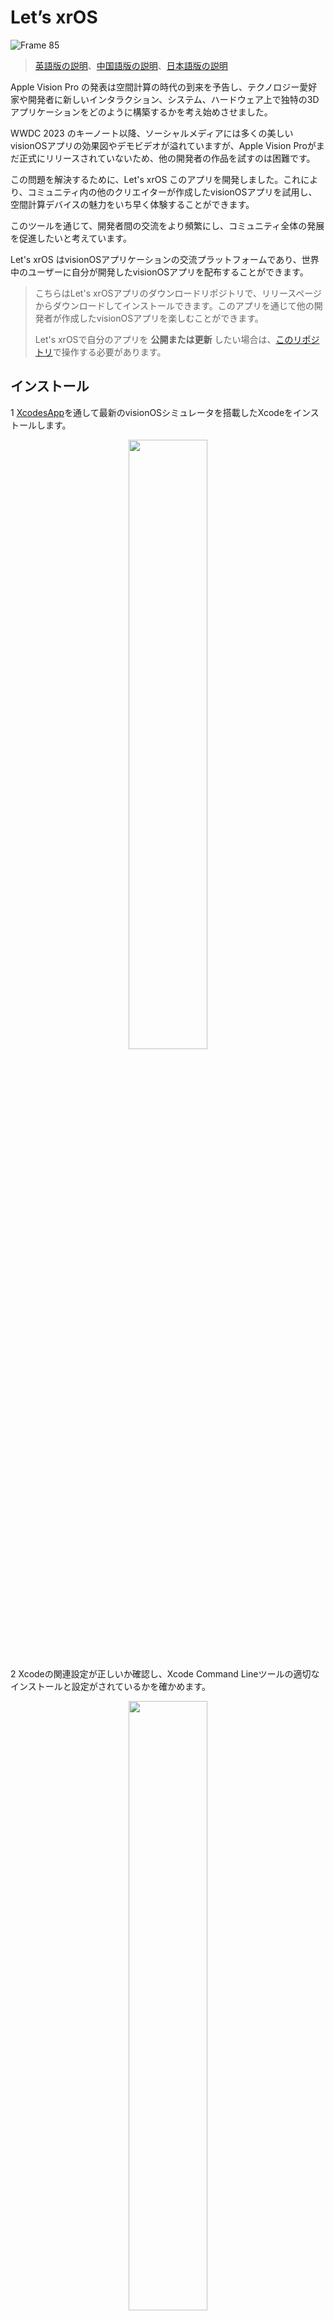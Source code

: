 # Let’s xrOS

![Frame 85](https://github.com/XRealityZone/Let-us-xrOS/assets/11788119/7a956446-8050-40c1-af39-c75a883f50db)

> [英語版の説明](https://github.com/XRealityZone/Let-us-xrOS/blob/main/README.md)、[中国語版の説明](https://github.com/XRealityZone/Let-us-xrOS/blob/main/README_CN.md)、[日本語版の説明](https://github.com/XRealityZone/Let-us-xrOS/blob/main/README_JP.md)

Apple Vision Pro の発表は空間計算の時代の到来を予告し、テクノロジー愛好家や開発者に新しいインタラクション、システム、ハードウェア上で独特の3Dアプリケーションをどのように構築するかを考え始めさせました。

WWDC 2023 のキーノート以降、ソーシャルメディアには多くの美しいvisionOSアプリの効果図やデモビデオが溢れていますが、Apple Vision Proがまだ正式にリリースされていないため、他の開発者の作品を試すのは困難です。

この問題を解決するために、Let's xrOS このアプリを開発しました。これにより、コミュニティ内の他のクリエイターが作成したvisionOSアプリを試用し、空間計算デバイスの魅力をいち早く体験することができます。

このツールを通じて、開発者間の交流をより頻繁にし、コミュニティ全体の発展を促進したいと考えています。

Let's xrOS はvisionOSアプリケーションの交流プラットフォームであり、世界中のユーザーに自分が開発したvisionOSアプリを配布することができます。

> こちらはLet's xrOSアプリのダウンロードリポジトリで、リリースページからダウンロードしてインストールできます。このアプリを通じて他の開発者が作成したvisionOSアプリを楽しむことができます。
>  
> Let's xrOSで自分のアプリを **公開または更新** したい場合は、[このリポジトリ](https://github.com/XRealityZone/XRApps)で操作する必要があります。

## インストール

1 [XcodesApp](https://github.com/XcodesOrg/XcodesApp)を通して最新のvisionOSシミュレータを搭載したXcodeをインストールします。

<div align="center">
  <img src="https://github.com/XRealityZone/Let-s-xrOS/assets/11788119/dc3edbfd-0d51-4fbd-80a5-e40017373145" width="50%" height="50%">
</div>

2 Xcodeの関連設定が正しいか確認し、Xcode Command Lineツールの適切なインストールと設定がされているかを確かめます。

<div align="center">
  <img src="https://github.com/XRealityZone/Let-s-xrOS/assets/11788119/7d911e5f-c526-4d2f-9fcf-c76921f124e6" width="50%" height="50%">
</div>

3 [Releaseページ](https://github.com/XRealityZone/Let-us-xrOS/releases/tag/1.0)からLet's xrOSクライアントアプリの最新版をダウンロードしてインストールします。

<div align="center">
  <img src="https://github.com/XRealityZone/Let-us-xrOS/assets/11788119/78b9c2f1-2cbd-45a4-9fbe-9344f5cb7c4d" width="50%" height="50%">
</div>

## 使用方法

* アプリを初めて起動すると、ソフトウェアはアプリリポジトリセンターからデータを取得します。データのダウンロードが完了すると、以下の図に示すようにアプリのホームページに入ります：

<div align="center">
  <img src="https://github.com/XRealityZone/Let-us-xrOS/assets/11788119/76138432-2087-4840-9d99-f9af400aefcf" width="50%" height="50%">
</div>

* アプリに更新があることに気づいたが、Let's xrOSに表示されていない場合は、ダウンロードの詳細ページで「Check」ボタンをクリックしてアプリリポジトリセンターのデータを更新できます。以下の図に示すように：

<div align="center">
  <img src="https://github.com/XRealityZone/Let-us-xrOS/assets/11788119/f9d209e5-cefc-46d6-9b5e-206eca26a61e" width="50%" height="50%">
</div>

## XReality.Zoneについて

<div align="center">
  <img src="https://github.com/XRealityZone/Let-us-xrOS/assets/11788119/f8220caf-75b8-41ce-88e0-491988bbee16" width="50%" height="50%">
</div>

**XRealityZoneはXRに特化したクリエイターコミュニティで、XR開発をより容易にすることを目標にしています！** 分かりやすい記事やチュートリアル、シンプルで役立つツール、活発だがうるさくないディスカッショングループを通じて、XRの世界で創造と深耕を望むすべてのクリエイターを支援することを望んでいます。

個人が速く進むことは可能ですが、グループであればもっと遠くへ進むことができます。現在、私たちは以下の内容に焦点を当てています：

- **[XR世界ガイド](https://xreality.zone/zh/tags/newsletter/)**：質の高いXR情報を提供する定期刊行物で、平均して半月に1回のペースで、読むたびに「爽快」な読書体験を提供することを目指しています。
- **[XR開発記事](https://xreality.zone/zh/tags/article/)**：XR開発の情報が不足している時代に、既存の知識を共有し、希望に満ちた緑を不毛の砂漠にもたらすことを願っています。

> 英語に堪能な方は、以下の方法で私たちを見つけることができます：[公式ウェブサイト(EN)](https://xreality.zone/en/), [Twitter](https://twitter.com/XRealityZone), [Medium](https://medium.com/@xreality.zone)。
>
> 中国語に堪能な方は、以下の方法で私たちを見つけることができます：[公式ウェブサイト(CN)](https://xreality.zone/zh/), [微博](https://m.weibo.cn/u/6874667850), [即刻](https://web.okjike.com/u/ab5d744a-7d44-4a68-8e66-af6b49515252), [微信公式アカウント](http://weixin.qq.com/r/qzkSCsjEK5VUrYxp92y5), [稀土掘金](https://juejin.cn/user/1075772629977741)。

私たちの活動に興味がある場合は、[Email](mailto:xreality.zone@outlook.com)でお気軽にご連絡ください。

## Let's xrOSについて

Let's xrOSは[XR基地](https://xreality.zone/)が始めたプロジェクトで、主な参加者には[Ryan Zhu](https://github.com/underthestars-zhy)、[Lakr](https://github.com/Lakr233)、[SketchK](https://github.com/SketchK)、[Onee](https://github.com/OneeMe)がいます。

私たちの開発に参加したい、またはこのプロジェクトにコードを貢献したいと思われる方は、[Email](mailto:xreality.zone@outlook.com)でご連絡をお待ちしています。
